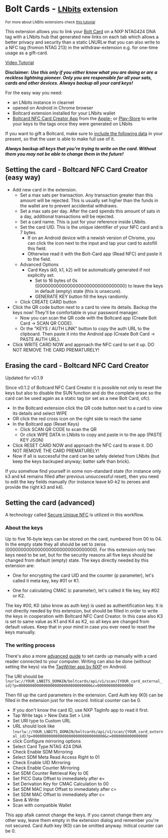 # Bolt Cards - <small>[LNbits](https://github.com/lnbits/lnbits) extension</small>

<small>For more about LNBits extensions check [this tutorial](https://youtu.be/_sW7miqaXJc)</small>

This extension allows you to link your [Bolt Card](https://github.com/boltcard) on a NXP NTAG424 DNA tag with a LNbits hub that generated new links on each tab which allows a better privacy and security than a static LNURLw that you can also write to a NFC tag (fromon NTAG 213) in the withdraw-extension e.g. for one-time usage as a gift-card.

<a class="text-secondary" href="https://youtu.be/_sW7miqaXJc">Video Tutorial</a>

**Disclaimer:** **_Use this only if you either know what you are doing or are a reckless lightning pioneer.
Only you are responsible for all your sats, cards and other devices. Always backup all your card keys!_**

For the easy way you need:

- an LNbits instance in clearnet
- opened on Android in Chrome browser
- Boltcard extension installed for your LNbits wallet
- [Boltcard NFC Card Creator App](https://github.com/boltcard/bolt-nfc-android-app) from the [Apple-](https://apps.apple.com/us/app/boltcard-nfc-programmer/id6450968873) or [Play-Store](https://play.google.com/store/search?q=bolt+card+nfc+card+creator&c=apps) to write your keys to the tags once they were generated on LNbits

If you want to gift a Boltcard, make sure to [include the following data](https://www.figma.com/proto/OH6aGCxH45vNpKsZ2nD96S/Untitled?node-id=6%3A37&scaling=min-zoom&page-id=0%3A1) in your present, so that the user is able to make full use of it.

**_Always backup all keys that you're trying to write on the card. Without them you may not be able to change them in the future!_**

## Setting the card - Boltcard NFC Card Creator (easy way)

- Add new card in the extension.
  - Set a max sats per transaction. Any transaction greater than this amount will be rejected. This is usually set higher than the funds in the wallet are to prevent accidential withdraws.
  - Set a max sats per day. After the card spends this amount of sats in a day, additional transactions will be rejected.
  - Set a card name. This is just for your reference inside LNbits.
  - Set the card UID. This is the unique identifier of your NFC card and is 7 bytes.
    - If on an Android device with a newish version of Chrome, you can click the icon next to the input and tap your card to autofill this field.
    - Otherwise read it with the Bolt-Card app (Read NFC) and paste it to the field.
  - Advanced Options
    - Card Keys (k0, k1, k2) will be automatically generated if not explicitly set.
      - Set to 16 bytes of 0s (00000000000000000000000000000000) to leave the keys in default (empty) state (this is unsecure).
      - GENERATE KEY button fill the keys randomly.
  - Click CREATE CARD button
- Click the QR code button next to a card to view its details. Backup the keys now! They'll be comfortable in your password manager.
  - Now you can scan the QR code with the Boltcard app (Create Bolt Card -> SCAN QR CODE).
  - Or the "KEYS / AUTH LINK" button to copy the auth URL to the clipboard. Then paste it into the Android app (Create Bolt Card -> PASTE AUTH URL).
- Click WRITE CARD NOW and approach the NFC card to set it up. DO NOT REMOVE THE CARD PREMATURELY!

## Erasing the card - Boltcard NFC Card Creator

Updated for v0.1.9

Since v0.1.2 of Boltcard NFC Card Creator it is possible not only to reset the keys but also to disable the SUN function and do the complete erase so the card can be used again as a static tag (or set as a new Bolt Card, ofc).

- In the Boltcard extension click the QR code button next to a card to view its details and select WIPE
- OR click the red cross icon on the right side to reach the same
- In the Boltcard app (Reset Keys)
  - Click SCAN QR CODE to scan the QR
  - Or click WIPE DATA in LNbits to copy and paste in to the app (PASTE KEY JSON)
- Click RESET CARD NOW and approach the NFC card to erase it. DO NOT REMOVE THE CARD PREMATURELY!
- Now if all is successful the card can be safely deleted from LNbits (but keep the keys backuped anyway; batter safe than brick).

If you somehow find yourself in some non-standard state (for instance only k3 and k4 remains filled after previous unsuccessful reset), then you need to edit the key fields manually (for instance leave k0-k2 to zeroes and provide the right k3 and k4).

## Setting the card (advanced)

A technology called [Secure Unique NFC](https://web.archive.org/web/20220706134959/https://mishka-scan.com/blog/secure-unique-nfc) is utilized in this workflow.

### About the keys

Up to five 16-byte keys can be stored on the card, numbered from 00 to 04. In the empty state they all should be set to zeros (00000000000000000000000000000000). For this extension only two keys need to be set, but for the security reasons all five keys should be changed from default (empty) state. The keys directly needed by this extension are:

- One for encrypting the card UID and the counter (p parameter), let's called it meta key, key #01 or K1.

- One for calculating CMAC (c parameter), let's called it file key, key #02 or K2.

The key #00, K0 (also know as auth key) is used as authentification key. It is not directly needed by this extension, but should be filled in order to write the keys in cooperation with Boltcard NFC Card Creator. In this case also K3 is set to same value as K1 and K4 as K2, so all keys are changed from default values. Keep that in your mind in case you ever need to reset the keys manually.

### The writing process

There's also a more [advanced guide](https://www.whitewolftech.com/articles/payment-card/) to set cards up manually with a card reader connected to your computer.
Writing can also be done (without setting the keys) via the [TagWriter app by NXP](https://play.google.com/store/apps/details?id=com.nxp.nfc.tagwriter) on Android.

The URI should be `lnurlw://YOUR_LNBITS_DOMAIN/boltcards/api/v1/scan/{YOUR_card_external_id}?p=00000000000000000000000000000000&c=0000000000000000`

Then fill up the card parameters in the extension. Card Auth key (K0) can be filled in the extension just for the record. Initical counter can be 0.

- If you don't know the card ID, use NXP TagInfo app to read it first.
- Tap Write tags > New Data Set > Link
- Set URI type to Custom URL
- URL should look like `lnurlw://YOUR_LNBITS_DOMAIN/boltcards/api/v1/scan/{YOUR_card_external_id}?p=00000000000000000000000000000000&c=0000000000000000`
- click Configure mirroring options
- Select Card Type NTAG 424 DNA
- Check Enable SDM Mirroring
- Select SDM Meta Read Access Right to 01
- Check Enable UID Mirroring
- Check Enable Counter Mirroring
- Set SDM Counter Retrieval Key to 0E
- Set PICC Data Offset to immediately after e=
- Set Derivation Key for CMAC Calculation to 00
- Set SDM MAC Input Offset to immediately after c=
- Set SDM MAC Offset to immediately after c=
- Save & Write
- Scan with compatible Wallet

This app afaik cannot change the keys. If you cannot change them any other way, leave them empty in the extension dialog and remember you're not secured. Card Auth key (K0) can be omitted anyway. Initical counter can be 0.
